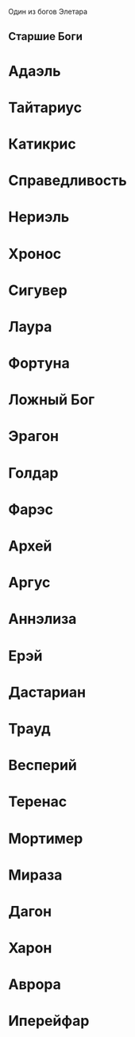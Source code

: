 Один из богов Элетара

## Старшие Боги

# Адаэль 

# Тайтариус 

# Катикрис  

# Справедливость 

# Нериэль

# Хронос

# Сигувер

# Лаура

# Фортуна

# Ложный Бог

# Эрагон 

# Голдар

# Фарэс 

# Архей 

# Аргус 

# Аннэлиза 

# Ерэй 

# Дастариан 

# Трауд 

# Весперий 

# Теренас 

# Мортимер 

# Мираза 

# Дагон 

# Харон 

# Аврора

# Иперейфар